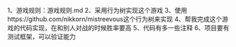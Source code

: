 1、游戏规则：游戏规则.md
2、采用行为树实现这个游戏
3、使用https://github.com/nikkorn/mistreevous这个行为树来实现
4、帮我完成这个游戏的代码实现，在和别人对战的时候胜率要高
5、代码有多一些注释
6、项目要有测试框架，可以验证能力
